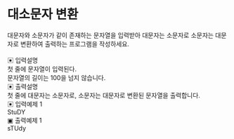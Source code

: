 # 대소문자 변환

대문자와 소문자가 같이 존재하는 문자열을 입력받아 대문자는 소문자로 소문자는 대문자로 변환하여 출력하는 프로그램을 작성하세요.<br>
<br>
▣ 입력설명<br>
첫 줄에 문자열이 입력된다.<br> 문자열의 길이는 100을 넘지 않습니다.<br>
▣ 출력설명<br>
첫 줄에 대문자는 소문자로, 소문자는 대문자로 변환된 문자열을 출력합니다.<br>
▣ 입력예제 1<br> StuDY<br>
▣ 출력예제 1<br> sTUdy<br>